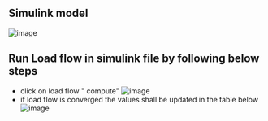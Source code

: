 ## Simulink model
![image](https://github.com/user-attachments/assets/90861fcc-d4b6-45df-94d1-0d5c4f491fbb)

## Run Load flow in simulink file by following below steps 
* click on load flow " compute"
![image](https://github.com/user-attachments/assets/d9292be3-3d68-424d-8afb-d7ef139af49f)
* if load flow is converged the values shall be updated in the table below
![image](https://github.com/user-attachments/assets/f89edb4b-4c05-429e-9b1c-659d27e27a50)

